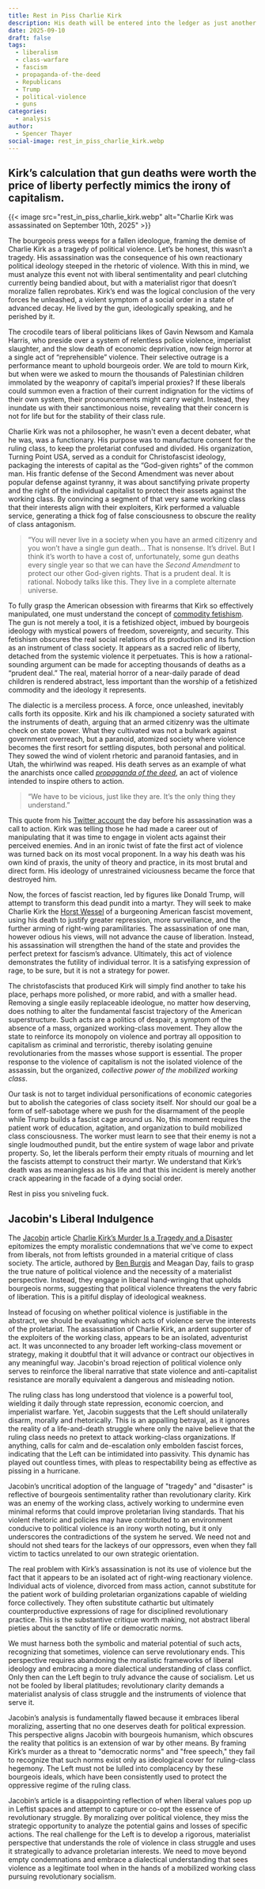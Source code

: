```yaml
---
title: Rest in Piss Charlie Kirk
description: His death will be entered into the ledger as just another cost of doing business.
date: 2025-09-10
draft: false
tags:
  - liberalism
  - class-warfare
  - fascism
  - propaganda-of-the-deed
  - Republicans
  - Trump
  - political-violence
  - guns
categories:
  - analysis
author:
  - Spencer Thayer
social-image: rest_in_piss_charlie_kirk.webp
---
```

##  Kirk’s calculation that gun deaths were worth the price of liberty perfectly mimics the irony of capitalism. 

{{< image src="rest_in_piss_charlie_kirk.webp" alt="Charlie Kirk was assassinated on September 10th, 2025" >}}

The bourgeois press weeps for a fallen ideologue, framing the demise of Charlie Kirk as a tragedy of political violence. Let’s be honest, this wasn’t a tragedy. His assassination was the consequence of his own reactionary political ideology steeped in the rhetoric of violence. With this in mind, we must analyze this event not with liberal sentimentality and pearl clutching currently being bandied about, but with a materialist rigor that doesn’t moralize fallen reprobates. Kirk’s end was the logical conclusion of the very forces he unleashed, a violent symptom of a social order in a state of advanced decay. He lived by the gun, ideologically speaking, and he perished by it.

The crocodile tears of liberal politicians likes of Gavin Newsom and Kamala Harris, who preside over a system of relentless police violence, imperialist slaughter, and the slow death of economic deprivation, now feign horror at a single act of “reprehensible” violence. Their selective outrage is a performance meant to uphold bourgeois order. We are told to mourn Kirk, but when were we asked to mourn the thousands of Palestinian children immolated by the weaponry of capital’s imperial proxies? If these liberals could summon even a fraction of their current indignation for the victims of their own system, their pronouncements might carry weight. Instead, they inundate us with their sanctimonious noise, revealing that their concern is not for life but for the stability of their class rule.

Charlie Kirk was not a philosopher, he wasn't even a decent debater, what he was, was a functionary. His purpose was to manufacture consent for the ruling class, to keep the proletariat confused and divided. His organization, Turning Point USA, served as a conduit for Christofascist ideology, packaging the interests of capital as the “God-given rights” of the common man. His frantic defense of the Second Amendment was never about popular defense against tyranny, it was about sanctifying private property and the right of the individual capitalist to protect their assets against the working class. By convincing a segment of that very same working class that their interests align with their exploiters, Kirk performed a valuable service, generating a thick fog of false consciousness to obscure the reality of class antagonism.

> “You will never live in a society when you have an armed citizenry and you won’t have a single gun death… That is nonsense. It’s drivel. But I think it’s worth to have a cost of, unfortunately, some gun deaths every single year so that we can have the _Second Amendment_ to protect our other God-given rights. That is a prudent deal. It is rational. Nobody talks like this. They live in a complete alternate universe.

To fully grasp the American obsession with firearms that Kirk so effectively manipulated, one must understand the concept of [commodity fetishism](https://www.workers.org/2013/02/7256/). The gun is not merely a tool, it is a fetishized object, imbued by bourgeois ideology with mystical powers of freedom, sovereignty, and security. This fetishism obscures the real social relations of its production and its function as an instrument of class society. It appears as a sacred relic of liberty, detached from the systemic violence it perpetuates. This is how a rational-sounding argument can be made for accepting thousands of deaths as a “prudent deal.” The real, material horror of a near-daily parade of dead children is rendered abstract, less important than the worship of a fetishized commodity and the ideology it represents.

The dialectic is a merciless process. A force, once unleashed, inevitably calls forth its opposite. Kirk and his ilk championed a society saturated with the instruments of death, arguing that an armed citizenry was the ultimate check on state power. What they cultivated was not a bulwark against government overreach, but a paranoid, atomized society where violence becomes the first resort for settling disputes, both personal and political. They sowed the wind of violent rhetoric and paranoid fantasies, and in Utah, the whirlwind was reaped. His death serves as an example of what the anarchists once called [_propaganda of the deed_](https://theanarchistlibrary.org/category/topic/propaganda-of-the-deed), an act of violence intended to inspire others to action.   
> “We have to be vicious, just like they are. It’s the only thing they understand.”

This quote from his [Twitter account](https://x.com/charliekirk11/status/1965458939644109294) the day before his assassination was a call to action. Kirk was telling those he had made a career out of manipulating that it was time to engage in violent acts against their perceived enemies. And in an ironic twist of fate the first act of violence was turned back on its most vocal proponent. In a way his death was his own kind of praxis, the unity of theory and practice, in its most brutal and direct form. His ideology of unrestrained viciousness became the force that destroyed him.

Now, the forces of fascist reaction, led by figures like Donald Trump, will attempt to transform this dead pundit into a martyr. They will seek to make Charlie Kirk the [Horst Wessel](https://theanarchistlibrary.org/library/albert-meltzer-anarchist-activity-in-nazi-germany) of a burgeoning American fascist movement, using his death to justify greater repression, more surveillance, and the further arming of right-wing paramilitaries. The assassination of one man, however odious his views, will not advance the cause of liberation. Instead, his assassination will strengthen the hand of the state and provides the perfect pretext for fascism’s advance. Ultimately, this act of violence demonstrates the futility of individual terror. It is a satisfying expression of rage, to be sure, but it is not a strategy for power.

The christofascists that produced Kirk will simply find another to take his place, perhaps more polished, or more rabid, and with a smaller head. Removing a single easily replaceable ideologue, no matter how deserving, does nothing to alter the fundamental fascist trajectory of the American superstructure. Such acts are a politics of despair, a symptom of the absence of a mass, organized working-class movement. They allow the state to reinforce its monopoly on violence and portray all opposition to capitalism as criminal and terroristic, thereby isolating genuine revolutionaries from the masses whose support is essential. The proper response to the violence of capitalism is not the isolated violence of the assassin, but the organized, _collective power of the mobilized working class_.

Our task is not to target individual personifications of economic categories but to abolish the categories of class society itself. Nor should our goal be a form of self-sabotage where we push for the disarmament of the people while Trump builds a fascist cage around us. No, this moment requires the patient work of education, agitation, and organization to build mobilized class consciousness. The worker must learn to see that their enemy is not a single loudmouthed pundit, but the entire system of wage labor and private property. So, let the liberals perform their empty rituals of mourning and let the fascists attempt to construct their martyr. We understand that Kirk’s death was as meaningless as his life and that this incident is merely another crack appearing in the facade of a dying social order.

Rest in piss you sniveling fuck.
## Jacobin's Liberal Indulgence

The [Jacobin](https://bsky.app/profile/did:plc:swj6nxxfi5gcpgjdzvo25cri) article [Charlie Kirk’s Murder Is a Tragedy and a Disaster](https://jacobin.com/2025/09/charlie-kirk-murder-political-violence) epitomizes the empty moralistic condemnations that we've come to expect from liberals, not from leftists grounded in a material critique of class society. The article, authored by [Ben Burgis](https://bsky.app/profile/did:plc:4kjhktszj7qk26x7efwth62m) and Meagan Day, fails to grasp the true nature of political violence and the necessity of a materialist perspective. Instead, they engage in liberal hand-wringing that upholds bourgeois norms, suggesting that political violence threatens the very fabric of liberation. This is a pitiful display of ideological weakness.

Instead of focusing on whether political violence is justifiable in the abstract, we should be evaluating which acts of violence serve the interests of the proletariat. The assassination of Charlie Kirk, an ardent supporter of the exploiters of the working class, appears to be an isolated, adventurist act. It was unconnected to any broader left working-class movement or strategy, making it doubtful that it will advance or contract our objectives in any meaningful way. Jacobin's broad rejection of political violence only serves to reinforce the liberal narrative that state violence and anti-capitalist resistance are morally equivalent a dangerous and misleading notion.

The ruling class has long understood that violence is a powerful tool, wielding it daily through state repression, economic coercion, and imperialist warfare. Yet, Jacobin suggests that the Left should unilaterally disarm, morally and rhetorically. This is an appalling betrayal, as it ignores the reality of a life-and-death struggle where only the naive believe that the ruling class needs no pretext to attack working-class organizations. If anything, calls for calm and de-escalation only embolden fascist forces, indicating that the Left can be intimidated into passivity. This dynamic has played out countless times, with pleas to respectability being as effective as pissing in a hurricane.

Jacobin’s uncritical adoption of the language of "tragedy" and "disaster" is reflective of bourgeois sentimentality rather than revolutionary clarity. Kirk was an enemy of the working class, actively working to undermine even minimal reforms that could improve proletarian living standards. That his violent rhetoric and policies may have contributed to an environment conducive to political violence is an irony worth noting, but it only underscores the contradictions of the system he served. We need not and should not shed tears for the lackeys of our oppressors, even when they fall victim to tactics unrelated to our own strategic orientation.

The real problem with Kirk’s assassination is not its use of violence but the fact that it appears to be an isolated act of right-wing reactionary violence. Individual acts of violence, divorced from mass action, cannot substitute for the patient work of building proletarian organizations capable of wielding force collectively. They often substitute cathartic but ultimately counterproductive expressions of rage for disciplined revolutionary practice. This is the substantive critique worth making, not abstract liberal pieties about the sanctity of life or democratic norms.

We must harness both the symbolic and material potential of such acts, recognizing that sometimes, violence can serve revolutionary ends. This perspective requires abandoning the moralistic frameworks of liberal ideology and embracing a more dialectical understanding of class conflict. Only then can the Left begin to truly advance the cause of socialism. Let us not be fooled by liberal platitudes; revolutionary clarity demands a materialist analysis of class struggle and the instruments of violence that serve it.

Jacobin’s analysis is fundamentally flawed because it embraces liberal moralizing, asserting that no one deserves death for political expression. This perspective aligns Jacobin with bourgeois humanism, which obscures the reality that politics is an extension of war by other means. By framing Kirk’s murder as a threat to "democratic norms" and "free speech," they fail to recognize that such norms exist only as ideological cover for ruling-class hegemony. The Left must not be lulled into complacency by these bourgeois ideals, which have been consistently used to protect the oppressive regime of the ruling class.

Jacobin’s article is a disappointing reflection of when liberal values pop up in Leftist spaces and attempt to capture or co-opt the essence of revolutionary struggle. By moralizing over political violence, they miss the strategic opportunity to analyze the potential gains and losses of specific actions. The real challenge for the Left is to develop a rigorous, materialist perspective that understands the role of violence in class struggle and uses it strategically to advance proletarian interests. We need to move beyond empty condemnations and embrace a dialectical understanding that sees violence as a legitimate tool when in the hands of a mobilized working class pursuing revolutionary socialism.